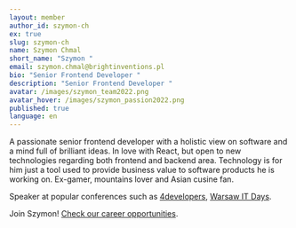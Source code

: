 ```yaml
---
layout: member
author_id: szymon-ch
ex: true
slug: szymon-ch
name: Szymon Chmal
short_name: "Szymon "
email: szymon.chmal@brightinventions.pl
bio: "Senior Frontend Developer "
description: "Senior Frontend Developer "
avatar: /images/szymon_team2022.png
avatar_hover: /images/szymon_passion2022.png
published: true
language: en
---
```

A passionate senior frontend developer with a holistic view on software and a mind full of brilliant ideas. In love with React, but open to new technologies regarding both frontend and backend area. Technology is for him just a tool used to provide business value to software products he is working on. Ex-gamer, mountains lover and Asian cusine fan.

Speaker at popular conferences such as [4developers](https://4developers.org.pl/), [Warsaw IT Days](https://warszawskiedniinformatyki.pl/).

Join Szymon! [Check our career opportunities](/career).
